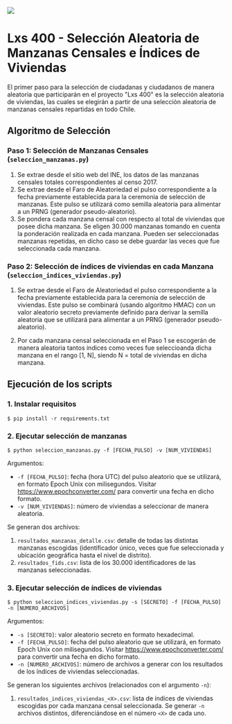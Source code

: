 ![](https://www.clcert.cl//img/logo.svg)

# Lxs 400 - Selección Aleatoria de Manzanas Censales e Índices de Viviendas

El primer paso para la selección de ciudadanas y ciudadanos de manera aleatoria que participarán en el proyecto "Lxs 400" es la selección aleatoria de viviendas, las cuales se elegirán a partir de una selección aleatoria de manzanas censales repartidas en todo Chile.

## Algoritmo de Selección

### Paso 1: Selección de Manzanas Censales (`seleccion_manzanas.py`)

1. Se extrae desde el sitio web del INE, los datos de las manzanas censales totales correspondientes al censo 2017.
2. Se extrae desde el Faro de Aleatoriedad el pulso correspondiente a la fecha previamente establecida para la ceremonia de selección de manzanas. Este pulso se utilizará como semilla aleatoria para alimentar a un PRNG (generador pseudo-aleatorio).
3. Se pondera cada manzana censal con respecto al total de viviendas que posee dicha manzana. Se eligen 30.000 manzanas tomando en cuenta la ponderación realizada en cada manzana. Pueden ser seleccionadas manzanas repetidas, en dicho caso se debe guardar las veces que fue seleccionada cada manzana.

### Paso 2: Selección de índices de viviendas en cada Manzana (`seleccion_indices_viviendas.py`) 

1. Se extrae desde el Faro de Aleatoriedad el pulso correspondiente a la fecha previamente establecida para la ceremonia de selección de viviendas. Este pulso se combinará (usando algoritmo HMAC) con un valor aleatorio secreto previamente definido para derivar la semilla aleatoria que se utilizará para alimentar a un PRNG (generador pseudo-aleatorio).

2. Por cada manzana censal seleccionada en el Paso 1 se escogerán de manera aleatoria tantos índices como veces fue seleccioanda dicha manzana en el rango [1, N], siendo N = total de viviendas en dicha manzana.

## Ejecución de los scripts

### 1. Instalar requisitos

```
$ pip install -r requirements.txt
```

### 2. Ejecutar selección de manzanas

```
$ python seleccion_manzanas.py -f [FECHA_PULSO] -v [NUM_VIVIENDAS]
```
Argumentos:
- `-f [FECHA_PULSO]`: fecha (hora UTC) del pulso aleatorio que se utilizará, en formato Epoch Unix con milisegundos. Visitar https://www.epochconverter.com/ para convertir una fecha en dicho formato.
- `-v [NUM_VIVIENDAS]`: número de viviendas a seleccionar de manera aleatoria.

Se generan dos archivos:
1. `resultados_manzanas_detalle.csv`: detalle de todas las distintas manzanas escogidas (identificador único, veces que fue seleccionada y ubicación geográfica hasta el nivel de distrito).
2. `resultados_fids.csv`: lista de los 30.000 identificadores de las manzanas seleccionadas.

### 3. Ejecutar selección de índices de viviendas

```
$ python seleccion_indices_viviendas.py -s [SECRETO] -f [FECHA_PULSO] -n [NUMERO_ARCHIVOS]
```
Argumentos:
- `-s [SECRETO]`: valor aleatorio secreto en formato hexadecimal.
- `-f [FECHA_PULSO]`: fecha del pulso aleatorio que se utilizará, en formato Epoch Unix con milisegundos. Visitar https://www.epochconverter.com/ para convertir una fecha en dicho formato.
- `-n [NUMERO_ARCHIVOS]`: número de archivos a generar con los resultados de los índices de viviendas seleccionadas.

Se generan los siguientes archivos (relacionados con el argumento `-n`):
1. `resultados_indices_viviendas_<X>.csv`: lista de índices de viviendas escogidas por cada manzana censal seleccionada. Se generar `-n` archivos distintos, diferenciándose en el número `<X>` de cada uno.
